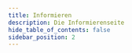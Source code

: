 ```yaml
---
title: Informieren
description: Die Informierenseite
hide_table_of_contents: false
sidebar_position: 2
---
```

